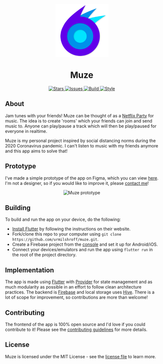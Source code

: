 <p align='center'> <img alt='Muze logo' height='175px' width='175px' src='./assets/branding/logo.png'/> </p>

<h1 align='center'> Muze </h1>

<p align='center'>
<a href='https://github.com/urmilshroff/muze/stargazers'> <img alt='Stars' src='https://img.shields.io/github/stars/urmilshroff/muze'> </a>
<a href='https://github.com/urmilshroff/muze/issues'> <img alt='Issues' src='https://img.shields.io/github/issues/urmilshroff/muze'> </a>
<a href='https://github.com/urmilshroff/muze/actions?query=workflow%3ABuild'> <img alt='Build' src='https://img.shields.io/github/workflow/status/urmilshroff/muze/Build'> </a>
<a href='https://pub.dev/packages/effective_dart'> <img alt='Style' src='https://img.shields.io/badge/style-effective_dart-40c4ff.svg'> </a>
</p>

## About

Jam tunes with your friends! Muze can be thought of as a [Netflix Party](https://www.netflixparty.com/) for music. The idea is to create 'rooms' which your friends can join and send music to. Anyone can play/pause a track which will then be play/paused for everyone in realtime.

Muze is my personal project inspired by social distancing norms during the 2020 Coronavirus pandemic. I can't listen to music with my friends anymore and this app aims to solve that!

## Prototype

I've made a simple prototype of the app on Figma, which you can view [here](https://www.figma.com/file/son6xQvcS1tEbm1lRPS7Uh/Muze-Prototype?node-id=0%3A1). I'm not a designer, so if you would like to improve it, please [contact me](https://urmilshroff.tech/)!

<p align='center'> <img alt='Muze prototype' height='400px' width='800px' src='./assets/branding/prototype.png'/> </p>

## Building

To build and run the app on your device, do the following:

-   [Install Flutter](https://flutter.dev/docs/get-started/install/) by following the instructions on their website.
-   Fork/clone this repo to your computer using `git clone https://github.com/urmilshroff/muze.git`.
-   Create a Firebase project from the [console](https://console.firebase.google.com/) and set it up for Android/iOS.
-   Connect your devices/emulators and run the app using `flutter run` in the root of the project directory.

## Implementation

The app is made using [Flutter](https://github.com/flutter/flutter) with [Provider](https://pub.dev/packages/provider) for state management and as much modularity as possible in an effort to follow clean architecture practices. The backend is [Firebase](https://console.firebase.google.com/) and local storage uses [Hive](https://pub.dev/packages/hive). There is a lot of scope for improvement, so contributions are more than welcome!

## Contributing

The frontend of the app is 100% open source and I'd love if you could contribute to it! Please see the [contributing guidelines](CONTRIBUTING.md) for more details.

## License

Muze is licensed under the MIT License - see the [license file](LICENSE) to learn more.
